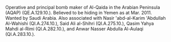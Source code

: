  Operative and principal bomb maker of Al-Qaida in the Arabian Peninsula (AQAP) 
(QE.A.129.10.). Believed to be hiding in Yemen as at Mar. 2011. Wanted by Saudi
Arabia. Also associated with Nasir 'abd-al-Karim 'Abdullah Al-Wahishi 
(QI.A.274.10.), Said Ali al-Shihri (QI.A.275.10.), Qasim Yahya Mahdi al-Rimi
(QI.A.282.10.), and Anwar Nasser Abdulla Al-Aulaqi (QI.A.283.10.).

